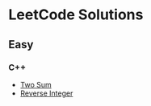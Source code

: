 # LeetCode Solutions

<h2>Easy</h2>
<h3>C++</h3>
<ul>
    <li>
        <a href="https://leetcode.com/problems/two-sum/" target="_blank">
            Two Sum
        </a>
    </li>
    <li>
        <a href="https://leetcode.com/problems/reverse-integer/" target="_blank">
            Reverse Integer
        </a>
    </li>
</ul>
